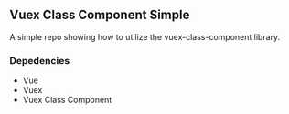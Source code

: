 ## Vuex Class Component Simple

A simple repo showing how to utilize the vuex-class-component library.

### Depedencies
* Vue
* Vuex
* Vuex Class Component
